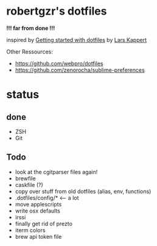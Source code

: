 robertgzr's dotfiles
====================

**!!! far from done !!!**

inspired by [Getting started with dotfiles](https://medium.com/@webprolific/getting-started-with-dotfiles-43c3602fd789) by [Lars Kappert](https://twitter.com/webprolific)

Other Ressources:
* https://github.com/webpro/dotfiles
* https://github.com/zenorocha/sublime-preferences


status
======

## done
* ZSH
* Git

## Todo
* look at the cgitparser files again!
* brewfile
* caskfile (?)
* copy over stuff from old dotfiles (alias, env, functions)
* .dotfiles/config/* <-- a lot
* move applescripts
* write osx defaults
* irssi
* finally get rid of prezto
* iterm colors
* brew api token file
